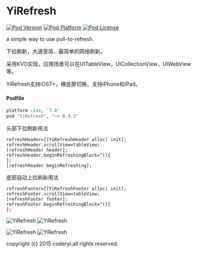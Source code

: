 # YiRefresh
[![Pod Version](http://img.shields.io/cocoapods/v/YiRefresh.svg?style=flat)](http://cocoadocs.org/docsets/YiRefresh/)
[![Pod Platform](http://img.shields.io/cocoapods/p/YiRefresh.svg?style=flat)](http://cocoadocs.org/docsets/YiRefresh/)
[![Pod License](http://img.shields.io/cocoapods/l/YiRefresh.svg?style=flat)](https://opensource.org/licenses/MIT)

a simple way to use pull-to-refresh.

下拉刷新，大道至简，最简单的网络刷新。

采用KVO实现，应用场景可以在UITableView，UICollectionView，UIWebView等。

YiRefresh支持iOS7+，横竖屏切换，支持iPhone和iPad。

#### Podfile

```ruby
platform :ios, '7.0'
pod "YiRefresh", "~> 0.9.3"
```

头部下拉刷新用法

    refreshHeader=[[YiRefreshHeader alloc] init];
    refreshHeader.scrollView=tableView;
    [refreshHeader header];
    refreshHeader.beginRefreshingBlock=^(){
    };
    [refreshHeader beginRefreshing];
    
底部自动上拉刷新用法

    refreshFooter=[[YiRefreshFooter alloc] init];
    refreshFooter.scrollView=tableView;
    [refreshFooter footer];
    refreshFooter.beginRefreshingBlock=^(){
    };
    
![YiRefresh](http://7u2k5i.com1.z0.glb.clouddn.com/github_yirefreshtable.gif?imageMogr2/thumbnail/370x662!) 
![YiRefresh](http://7u2k5i.com1.z0.glb.clouddn.com/github_yirefreshtable1.gif?imageMogr2/thumbnail/!50p) 



![YiRefresh](http://7u2k5i.com1.z0.glb.clouddn.com/github_yirefreshcollection1.gif?imageMogr2/thumbnail/!50p) 
![YiRefresh](http://7u2k5i.com1.z0.glb.clouddn.com/github_yirefreshcollection2.gif?imageMogr2/thumbnail/!50p) 


copyright (c) 2015 coderyi.all rights reserved.


